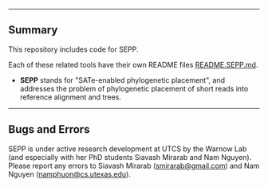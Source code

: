 ------------------------------------
Summary
------------------------------------
This repository includes code for SEPP.

Each of these related tools have their own README files [README.SEPP.md](README.SEPP.md).

* **SEPP** stands for "SATe-enabled phylogenetic placement", and addresses the problem of phylogenetic placement of short reads into reference alignment and trees. 

---------------------------------------------
Bugs and Errors
---------------------------------------------
SEPP is under active research development at UTCS by the Warnow Lab (and especially with her PhD students Siavash Mirarab and Nam Nguyen). Please report any errors to Siavash Mirarab (smirarab@gmail.com) and Nam Nguyen (namphuon@cs.utexas.edu).

